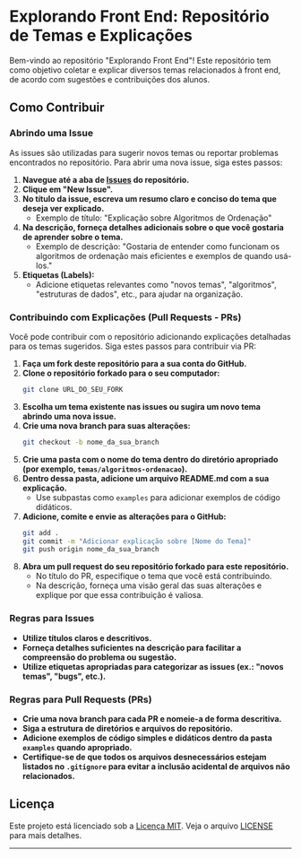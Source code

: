 # Explorando Front End: Repositório de Temas e Explicações

Bem-vindo ao repositório "Explorando Front End"! Este repositório tem como objetivo coletar e explicar diversos temas relacionados à front end, de acordo com sugestões e contribuições dos alunos.

## Como Contribuir

### Abrindo uma Issue

As issues são utilizadas para sugerir novos temas ou reportar problemas encontrados no repositório. Para abrir uma nova issue, siga estes passos:

1. **Navegue até a aba de [Issues](../../issues) do repositório.**
2. **Clique em "New Issue".**
3. **No título da issue, escreva um resumo claro e conciso do tema que deseja ver explicado.**
   - Exemplo de título: "Explicação sobre Algoritmos de Ordenação"
4. **Na descrição, forneça detalhes adicionais sobre o que você gostaria de aprender sobre o tema.**
   - Exemplo de descrição: "Gostaria de entender como funcionam os algoritmos de ordenação mais eficientes e exemplos de quando usá-los."
5. **Etiquetas (Labels):**
   - Adicione etiquetas relevantes como "novos temas", "algoritmos", "estruturas de dados", etc., para ajudar na organização.

### Contribuindo com Explicações (Pull Requests - PRs)

Você pode contribuir com o repositório adicionando explicações detalhadas para os temas sugeridos. Siga estes passos para contribuir via PR:

1. **Faça um fork deste repositório para a sua conta do GitHub.**
2. **Clone o repositório forkado para o seu computador:**
   ```sh
   git clone URL_DO_SEU_FORK
   ```
3. **Escolha um tema existente nas issues ou sugira um novo tema abrindo uma nova issue.**
4. **Crie uma nova branch para suas alterações:**
   ```sh
   git checkout -b nome_da_sua_branch
   ```
5. **Crie uma pasta com o nome do tema dentro do diretório apropriado (por exemplo, `temas/algoritmos-ordenacao`).**
6. **Dentro dessa pasta, adicione um arquivo README.md com a sua explicação.**
   - Use subpastas como `examples` para adicionar exemplos de código didáticos.
7. **Adicione, comite e envie as alterações para o GitHub:**
   ```sh
   git add .
   git commit -m "Adicionar explicação sobre [Nome do Tema]"
   git push origin nome_da_sua_branch
   ```
8. **Abra um pull request do seu repositório forkado para este repositório.**
   - No título do PR, especifique o tema que você está contribuindo.
   - Na descrição, forneça uma visão geral das suas alterações e explique por que essa contribuição é valiosa.

### Regras para Issues

- **Utilize títulos claros e descritivos.**
- **Forneça detalhes suficientes na descrição para facilitar a compreensão do problema ou sugestão.**
- **Utilize etiquetas apropriadas para categorizar as issues (ex.: "novos temas", "bugs", etc.).**

### Regras para Pull Requests (PRs)

- **Crie uma nova branch para cada PR e nomeie-a de forma descritiva.**
- **Siga a estrutura de diretórios e arquivos do repositório.**
- **Adicione exemplos de código simples e didáticos dentro da pasta `examples` quando apropriado.**
- **Certifique-se de que todos os arquivos desnecessários estejam listados no `.gitignore` para evitar a inclusão acidental de arquivos não relacionados.**

## Licença

Este projeto está licenciado sob a [Licença MIT](./LICENSE). Veja o arquivo [LICENSE](./LICENSE) para mais detalhes.

---
